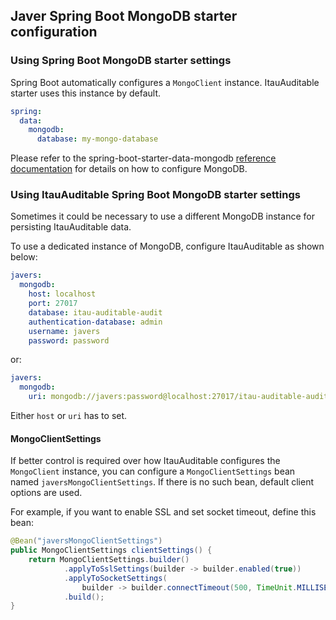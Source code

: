 ## Javer Spring Boot MongoDB starter configuration

### Using Spring Boot MongoDB starter settings

Spring Boot automatically configures a `MongoClient` instance.
ItauAuditable starter uses this instance by default.

```yaml
spring:
  data:
    mongodb:
      database: my-mongo-database
```
Please refer to the spring-boot-starter-data-mongodb 
[reference documentation](https://docs.spring.io/spring-boot/docs/current/reference/html/boot-features-nosql.html#boot-features-mongodb) for details on how to configure MongoDB.

### Using ItauAuditable Spring Boot MongoDB starter settings

Sometimes it could be necessary to use a different MongoDB instance
for persisting ItauAuditable data.

To use a dedicated instance of MongoDB, configure ItauAuditable as shown below:

```yaml
javers:
  mongodb:
    host: localhost
    port: 27017
    database: itau-auditable-audit
    authentication-database: admin
    username: javers
    password: password
```

or:

```yaml
javers:
  mongodb:
    uri: mongodb://javers:password@localhost:27017/itau-auditable-audit&authSource=admin
```

Either `host` or `uri` has to set.

#### MongoClientSettings
If better control is required over how ItauAuditable configures the `MongoClient` instance,
you can configure a `MongoClientSettings` bean named `javersMongoClientSettings`.
If there is no such bean, default client options are used. 

For example, if you want to enable SSL and set socket timeout,
define this bean:

```java
@Bean("javersMongoClientSettings")
public MongoClientSettings clientSettings() {
    return MongoClientSettings.builder()
            .applyToSslSettings(builder -> builder.enabled(true))
            .applyToSocketSettings(
                builder -> builder.connectTimeout(500, TimeUnit.MILLISECONDS))
            .build();
}
```